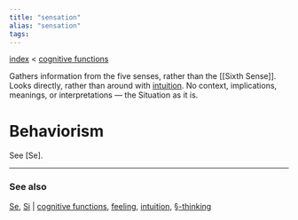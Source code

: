 ```yaml
---
title: "sensation"
alias: "sensation"
tags: 
---
```


[index](/.md) < [cognitive functions](cognitive-functions.md)

Gathers information from the five senses, rather than the [[Sixth Sense]]. Looks directly, rather than around with [intuition](intuition.md). No context, implications, meanings, or interpretations — the Situation as it is. 

# Behaviorism
See [Se].

-------------
### See also
[Se](private/Se.md), [Si](private/Si.md) | [cognitive functions](cognitive-functions.md), [feeling](feeling.md), [intuition](intuition.md), [§-thinking](§-thinking.md)